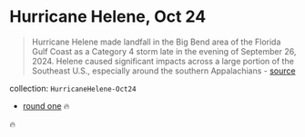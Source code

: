 # Hurricane Helene, Oct 24

> Hurricane Helene made landfall in the Big Bend area of the Florida Gulf Coast as a Category 4 storm late in the evening of September 26, 2024. Helene caused significant impacts across a large portion of the Southeast U.S., especially around the southern Appalachians - [source](https://www.maxar.com/open-data/hurricane-helene)

collection: `HurricaneHelene-Oct24`

- [round one](HurricaneHelene-Oct24-round-one.md) 🔥

🔥
